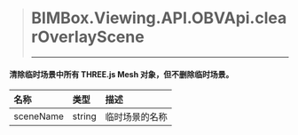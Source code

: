 > #  BIMBox.Viewing.API.OBVApi.clearOverlayScene
>
> ---

####  清除临时场景中所有 THREE.js Mesh 对象，但不删除临时场景。

| 名称 | 类型 | 描述 |
| :--- | :--- | :--- |
|   sceneName | string |   临时场景的名称 |



